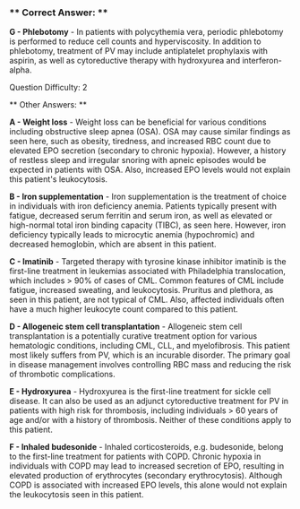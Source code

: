 ### ** Correct Answer: **

**G - Phlebotomy** - In patients with polycythemia vera, periodic phlebotomy is performed to reduce cell counts and hyperviscosity. In addition to phlebotomy, treatment of PV may include antiplatelet prophylaxis with aspirin, as well as cytoreductive therapy with hydroxyurea and interferon-alpha.

Question Difficulty: 2

** Other Answers: **

**A - Weight loss** - Weight loss can be beneficial for various conditions including obstructive sleep apnea (OSA). OSA may cause similar findings as seen here, such as obesity, tiredness, and increased RBC count due to elevated EPO secretion (secondary to chronic hypoxia). However, a history of restless sleep and irregular snoring with apneic episodes would be expected in patients with OSA. Also, increased EPO levels would not explain this patient's leukocytosis.

**B - Iron supplementation** - Iron supplementation is the treatment of choice in individuals with iron deficiency anemia. Patients typically present with fatigue, decreased serum ferritin and serum iron, as well as elevated or high-normal total iron binding capacity (TIBC), as seen here. However, iron deficiency typically leads to microcytic anemia (hypochromic) and decreased hemoglobin, which are absent in this patient.

**C - Imatinib** - Targeted therapy with tyrosine kinase inhibitor imatinib is the first-line treatment in leukemias associated with Philadelphia translocation, which includes > 90% of cases of CML. Common features of CML include fatigue, increased sweating, and leukocytosis. Pruritus and plethora, as seen in this patient, are not typical of CML. Also, affected individuals often have a much higher leukocyte count compared to this patient.

**D - Allogeneic stem cell transplantation** - Allogeneic stem cell transplantation is a potentially curative treatment option for various hematologic conditions, including CML, CLL, and myelofibrosis. This patient most likely suffers from PV, which is an incurable disorder. The primary goal in disease management involves controlling RBC mass and reducing the risk of thrombotic complications.

**E - Hydroxyurea** - Hydroxyurea is the first-line treatment for sickle cell disease. It can also be used as an adjunct cytoreductive treatment for PV in patients with high risk for thrombosis, including individuals > 60 years of age and/or with a history of thrombosis. Neither of these conditions apply to this patient.

**F - Inhaled budesonide** - Inhaled corticosteroids, e.g. budesonide, belong to the first-line treatment for patients with COPD. Chronic hypoxia in individuals with COPD may lead to increased secretion of EPO, resulting in elevated production of erythrocytes (secondary erythrocytosis). Although COPD is associated with increased EPO levels, this alone would not explain the leukocytosis seen in this patient.

